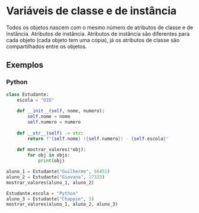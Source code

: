 
# Variáveis de classe e de instância

Todos os objetos nascem com o mesmo número de atributos de classe e de instância. Atributos de instância. Atributos de instância são diferentes para cada objeto (cada objeto tem uma cópia), já os atributos de classe são compartilhados entre os objetos.

## Exemplos

### Python

```python
class Estudante:
	escola = "DIO"
	
	def __init__(self, nome, numero):
		self.nome = nome
		self.numero = numero
	
	def __str__(self) -> str:
		return f"{self.nome} ({self.numero}) - {self.escola}"
	
	def mostrar_valores(*obj):
		for obj in objs:
			print(obj)

aluno_1 = Estudante("Guilherme", 56451)
aluno_2 = Estudante("Giovana", 17323)
mostrar_valores(aluno_1, aluno_2)

Estudante.escola = "Python"
aluno_3 = Estudante("Chappie", 3)
mostrar_valores(aluno_1, aluno_2, aluno_3)
```




















